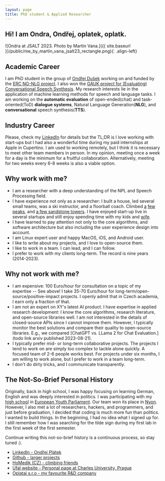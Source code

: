 ```yaml
---
layout: page
title: PhD student & Applied Researcher
---
```


## Hi! I am Ondra, Ondřej, oplatek, oplatk.

<!-- ![Oplatek climbing on Czech Sandstone]({{ site.baseurl }}/public/oplatek-tisa.kocka1.jpg) -->
![Ondra at JSALT 2023. Photo by Martin Vana.]({{ site.baseurl }}/public/me_by_martin_vana_jsalt23_rectangle.png){: .align-left}

## Academic Career
I am PhD student in the group of [Ondřej Dušek](https://ufal.mff.cuni.cz/ondrej-dusek) working on and funded by the [ERC NG-NLG project](https://ufal.mff.cuni.cz/grants/ng-nlg). 
I also won the [GAUK project for (Evaluating) Conversational Speech Synthesis](https://ufal.mff.cuni.cz/grants/ecss).
My research interests lie in the application of machine learning methods for speech and language tasks.
I am working on the <strong>automatic evaluation</strong> of open-ended(chat) and task-oriented(ToD) <strong>dialogue systems</strong>,
Natural Language Generation(<strong>NLG</strong>), and <strong>conversational</strong> speech
synthesis(<strong>TTS</strong>).

## Industry Career
Please, check my [LinkedIn](https://www.linkedin.com/in/ondrejplatek/) for details but the TL;DR is I love working with
start-ups but I had also a wonderful time during my paid internships at Apple in Cupertino.
I am used to working remotely, but I think it is necessary to meet other team members in person.
In my opinion, meeting once a week for a day is the minimum for a fruitful collaboration.
Alternatively, meeting for two weeks every 6-8 weeks is also a viable option.

## Why work with me?
- I am a researcher with a deep understanding of the NPL and Speech Processing field.
- I have experience not only as a researcher: I built a house, led several small teams, was a ski instructor, and a floorball coach.
  Climbed [a](https://eu.zonerama.com/homedik/Album/7373646) [few](https://eu.zonerama.com/homedik/Album/6517857) [peaks](https://eu.zonerama.com/homedik/Album/6886499), and [a few sandstone towers](https://eu.zonerama.com/homedik/Album/4385809).
  I have enjoyed start-up live in several startups and still enjoy spending time with my kids and [wife](https://www.linkedin.com/in/ad%C3%A9la-pl%C3%A1tkov%C3%A1-87390283/).
- I have learned to pay attention not only to the core algorithms, and software architecture but also including the user experience design into account.
- I am Linux expert user and happy MacOS, iOS, and Android user.
- I like to write about my projects, and I love to open-source them.
- I like to work in a team. I can lead, and I can follow.
- I prefer to work with my clients long-term. The record is nine years (2014-2023).

## Why not work with me?
- I am expensive: 100 Euro/hour for consultation on a topic of my expertise -- See above! I take 35-70 Euro/hour for long-term/open-source/positive-impact projects. I openly admit that in Czech academia, I earn only a fraction of that.
- I am not an expert on XY's latest AI product.
  I have expertise in applied research development: I know the core algorithms, research literature, and open-source libraries well.
  I am not interested in the details of closed-source APIs since I cannot improve them.
  However, I typically monitor the best solutions and compare their quality to open-source libraries. E.g., we compared [ChatGPT vs. LLama 2 for Chat Evaluation.](todo link arxiv published 2023-08-21).
- I typically prefer mid- or long-term collaborative projects.
  The projects I tend to work on are simply too complex to tackle alone quickly.
  A focused team of 2-6 people works best.
  For projects under six months, I am willing to work alone, but I prefer to work in a team long-term.
- I don't do dirty tricks, and I communicate transparently.

## The Not-So-Brief Personal History
Originally, back in high school, I was happy focusing on learning German, English and was deeply interested in politics.
I was participating with my [high school](https://gymvod.cz) in [European Youth Parliament](https://eyp.org/). Our team
won its place in [Nyon](https://en.wikipedia.org/wiki/Nyon).
However, I also met a lot of researchers, hackers, and programmers, and just before graduation, I decided that coding is much more fun than politics.
I wanted to build things.
In the beginning, I had no idea what I signed up for.
I still remember how I was searching for the tilde sign during my first lab in the first week of the first semester.

Continue writing this not-so-brief history is a continuous process, so stay tuned :).

* [LinkedIn - Ondřej Plátek](https://cz.linkedin.com/in/ondrejplatek)
* [Github - larger projects](https://github.com/oplatek/)
* [HoMedik (CZ) - climbing friends](http://www.homedik.cz)
* [Ufal website - Personal page at Charles University, Prague](https://ufal.mff.cuni.cz/ondrej-platek)
* [Oplatai s.r.o - my favourite R&D company ](https://ufal.mff.cuni.cz/ondrej-platek)
